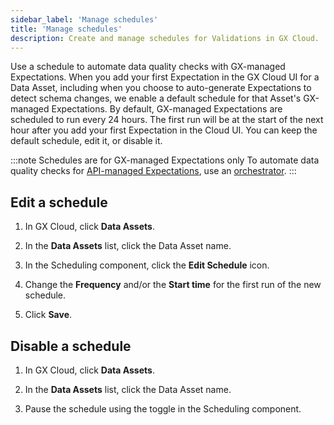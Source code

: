```yaml
---
sidebar_label: 'Manage schedules'
title: 'Manage schedules'
description: Create and manage schedules for Validations in GX Cloud.
---
```


Use a schedule to automate data quality checks with GX-managed Expectations. When you add your first Expectation in the GX Cloud UI for a Data Asset, including when you choose to auto-generate Expectations to detect schema changes, we enable a default schedule for that Asset's GX-managed Expectations. By default, GX-managed Expectations are scheduled to run every 24 hours. The first run will be at the start of the next hour after you add your first Expectation in the Cloud UI. You can keep the default schedule, edit it, or disable it.

:::note Schedules are for GX-managed Expectations only
To automate data quality checks for [API-managed Expectations](/cloud/expectations/manage_expectations.md#gx-managed-vs-api-managed-expectations), use an [orchestrator](/cloud/connect/connect_airflow.md).
:::


## Edit a schedule

1. In GX Cloud, click **Data Assets**.

2. In the **Data Assets** list, click the Data Asset name.

3. In the Scheduling component, click the **Edit Schedule** icon.

4. Change the **Frequency** and/or the **Start time** for the first run of the new schedule.

5. Click **Save**.

## Disable a schedule

1. In GX Cloud, click **Data Assets**.

2. In the **Data Assets** list, click the Data Asset name.

3. Pause the schedule using the toggle in the Scheduling component.
